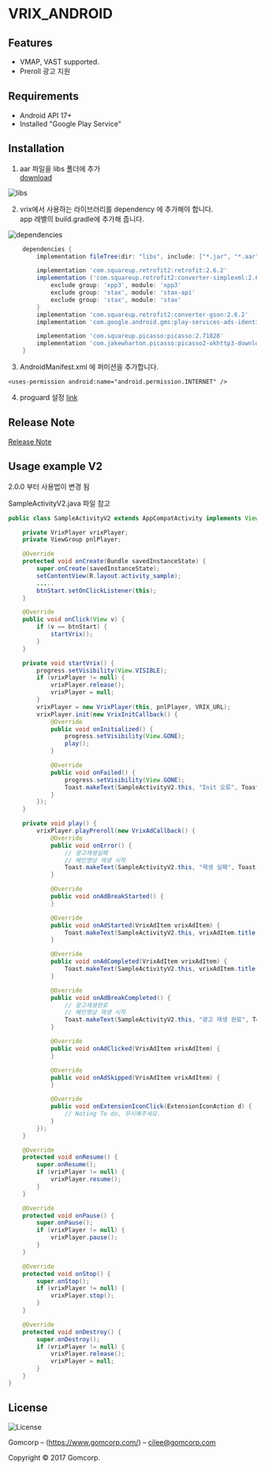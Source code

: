 # VRIX_ANDROID

## Features
- VMAP, VAST supported.
- Preroll 광고 지원

## Requirements

- Android API 17+
- Installed "Google Play Service"

## Installation
1. aar 파일을 libs 폴더에 추가   
[download](https://github.com/Gomcorp/VRIX_ANDROID/blob/master/app/libs)

![libs](https://user-images.githubusercontent.com/31840071/121276972-9f09af00-c90a-11eb-9a23-d1d38350b62e.png)


2. vrix에서 사용하는 라이브러리를 dependency 에 추가해야 합니다.   
app 레밸의 build.gradle에 추가해 줍니다.

![dependencies](https://user-images.githubusercontent.com/31840071/121276969-9dd88200-c90a-11eb-9a61-ebf310415c51.png)

```groovy
    dependencies {
        implementation fileTree(dir: "libs", include: ["*.jar", "*.aar"])

        implementation 'com.squareup.retrofit2:retrofit:2.6.2'
        implementation ('com.squareup.retrofit2:converter-simplexml:2.6.2'){
            exclude group: 'xpp3', module: 'xpp3'
            exclude group: 'stax', module: 'stax-api'
            exclude group: 'stax', module: 'stax'
        }
        implementation 'com.squareup.retrofit2:converter-gson:2.6.2'
        implementation 'com.google.android.gms:play-services-ads-identifier:17.0.1'

        implementation 'com.squareup.picasso:picasso:2.71828'
        implementation 'com.jakewharton.picasso:picasso2-okhttp3-downloader:1.1.0'
    }
```

3. AndroidManifest.xml 에 퍼미션을 추가합니다.
```
<uses-permission android:name="android.permission.INTERNET" />
```

4. proguard 설정
[link](https://github.com/Gomcorp/VRIX_ANDROID/blob/master/app/proguard-rules.pro)


## Release Note
[Release Note](https://github.com/Gomcorp/VRIX_ANDROID/wiki/Release-Note)

## Usage example V2
2.0.0 부터 사용법이 변경 됨

SampleActivityV2.java 파일 참고
```java
public class SampleActivityV2 extends AppCompatActivity implements View.OnClickListener {

    private VrixPlayer vrixPlayer;
    private ViewGroup pnlPlayer;

    @Override
    protected void onCreate(Bundle savedInstanceState) {
        super.onCreate(savedInstanceState);
        setContentView(R.layout.activity_sample);
        .....
        btnStart.setOnClickListener(this);
    }

    @Override
    public void onClick(View v) {
        if (v == btnStart) {
            startVrix();
        }
    }

    private void startVrix() {
        progress.setVisibility(View.VISIBLE);
        if (vrixPlayer != null) {
            vrixPlayer.release();
            vrixPlayer = null;
        }
        vrixPlayer = new VrixPlayer(this, pnlPlayer, VRIX_URL);
        vrixPlayer.init(new VrixInitCallback() {
            @Override
            public void onInitialized() {
                progress.setVisibility(View.GONE);
                play();
            }

            @Override
            public void onFailed() {
                progress.setVisibility(View.GONE);
                Toast.makeText(SampleActivityV2.this, "Init 오류", Toast.LENGTH_SHORT).show();
            }
        });
    }

    private void play() {
        vrixPlayer.playPreroll(new VrixAdCallback() {
            @Override
            public void onError() {
                // 광고재생실패
                // 메인영상 재생 시작
                Toast.makeText(SampleActivityV2.this, "재생 실패", Toast.LENGTH_SHORT).show();
            }

            @Override
            public void onAdBreakStarted() {
            }

            @Override
            public void onAdStarted(VrixAdItem vrixAdItem) {
                Toast.makeText(SampleActivityV2.this, vrixAdItem.title + " 재생시작", Toast.LENGTH_SHORT).show();
            }

            @Override
            public void onAdCompleted(VrixAdItem vrixAdItem) {
                Toast.makeText(SampleActivityV2.this, vrixAdItem.title + " 재생완료", Toast.LENGTH_SHORT).show();
            }

            @Override
            public void onAdBreakCompleted() {
                // 광고재생완료
                // 메인영상 재생 시작
                Toast.makeText(SampleActivityV2.this, "광고 재생 완료", Toast.LENGTH_SHORT).show();
            }

            @Override
            public void onAdClicked(VrixAdItem vrixAdItem) {
            }

            @Override
            public void onAdSkipped(VrixAdItem vrixAdItem) {
            }

            @Override
            public void onExtensionIconClick(ExtensionIconAction d) {
                // Noting To do, 무시해주세요.
            }
        });
    }

    @Override
    protected void onResume() {
        super.onResume();
        if (vrixPlayer != null) {
            vrixPlayer.resume();
        }
    }

    @Override
    protected void onPause() {
        super.onPause();
        if (vrixPlayer != null) {
            vrixPlayer.pause();
        }
    }

    @Override
    protected void onStop() {
        super.onStop();
        if (vrixPlayer != null) {
            vrixPlayer.stop();
        }
    }

    @Override
    protected void onDestroy() {
        super.onDestroy();
        if (vrixPlayer != null) {
            vrixPlayer.release();
            vrixPlayer = null;
        }
    }
}
```


## License

![License][license-image]

Gomcorp – (https://www.gomcorp.com/) – cilee@gomcorp.com

Copyright © 2017 Gomcorp.


[license-image]: https://img.shields.io/badge/License-MIT-blue.svg

